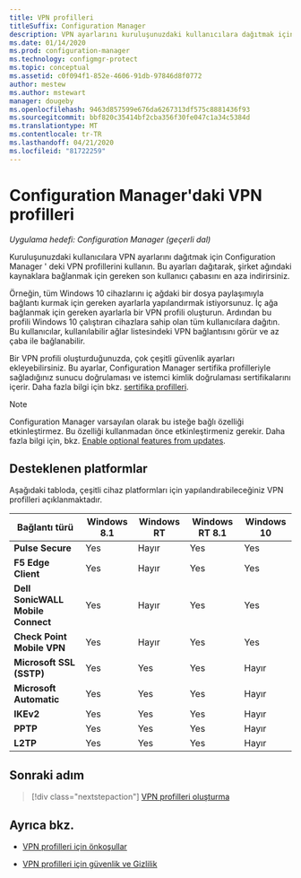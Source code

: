 ```yaml
---
title: VPN profilleri
titleSuffix: Configuration Manager
description: VPN ayarlarını kuruluşunuzdaki kullanıcılara dağıtmak için Configuration Manager 'da VPN profillerini nasıl kullanacağınızı öğrenin.
ms.date: 01/14/2020
ms.prod: configuration-manager
ms.technology: configmgr-protect
ms.topic: conceptual
ms.assetid: c0f094f1-852e-4606-91db-97846d8f0772
author: mestew
ms.author: mstewart
manager: dougeby
ms.openlocfilehash: 9463d857599e676da6267313df575c8881436f93
ms.sourcegitcommit: bbf820c35414bf2cba356f30fe047c1a34c5384d
ms.translationtype: MT
ms.contentlocale: tr-TR
ms.lasthandoff: 04/21/2020
ms.locfileid: "81722259"
---
```

# <a name="vpn-profiles-in-configuration-manager"></a>Configuration Manager'daki VPN profilleri

*Uygulama hedefi: Configuration Manager (geçerli dal)*

<!--1283610-->
Kuruluşunuzdaki kullanıcılara VPN ayarlarını dağıtmak için Configuration Manager ' deki VPN profillerini kullanın. Bu ayarları dağıtarak, şirket ağındaki kaynaklara bağlanmak için gereken son kullanıcı çabasını en aza indirirsiniz.  

Örneğin, tüm Windows 10 cihazlarını iç ağdaki bir dosya paylaşımıyla bağlantı kurmak için gereken ayarlarla yapılandırmak istiyorsunuz. İç ağa bağlanmak için gereken ayarlarla bir VPN profili oluşturun. Ardından bu profili Windows 10 çalıştıran cihazlara sahip olan tüm kullanıcılara dağıtın. Bu kullanıcılar, kullanılabilir ağlar listesindeki VPN bağlantısını görür ve az çaba ile bağlanabilir.

Bir VPN profili oluşturduğunuzda, çok çeşitli güvenlik ayarları ekleyebilirsiniz. Bu ayarlar, Configuration Manager sertifika profilleriyle sağladığınız sunucu doğrulaması ve istemci kimlik doğrulaması sertifikalarını içerir. Daha fazla bilgi için bkz. [sertifika profilleri](introduction-to-certificate-profiles.md).

> [!Note]
> Configuration Manager varsayılan olarak bu isteğe bağlı özelliği etkinleştirmez. Bu özelliği kullanmadan önce etkinleştirmeniz gerekir. Daha fazla bilgi için, bkz. [Enable optional features from updates](../../core/servers/manage/install-in-console-updates.md#bkmk_options).<!--505213-->  

## <a name="supported-platforms"></a>Desteklenen platformlar

Aşağıdaki tabloda, çeşitli cihaz platformları için yapılandırabileceğiniz VPN profilleri açıklanmaktadır.

|Bağlantı türü|Windows 8.1|Windows RT|Windows RT 8.1|Windows 10|
|---------------|-----------|----------|--------------|----------|
|**Pulse Secure**|Yes|Hayır|Yes|Yes|
|**F5 Edge Client**|Yes|Hayır|Yes|Yes|
|**Dell SonicWALL Mobile Connect**|Yes|Hayır|Yes|Yes|
|**Check Point Mobile VPN**|Yes|Hayır|Yes|Yes|
|**Microsoft SSL (SSTP)**|Yes|Yes|Yes|Hayır|
|**Microsoft Automatic**|Yes|Yes|Yes|Hayır|
|**IKEv2**|Yes|Yes|Yes|Hayır|
|**PPTP**|Yes|Yes|Yes|Hayır|
|**L2TP**|Yes|Yes|Yes|Hayır|

## <a name="next-step"></a>Sonraki adım

> [!div class="nextstepaction"]
> [VPN profilleri oluşturma](create-vpn-profiles.md)

## <a name="see-also"></a>Ayrıca bkz.

- [VPN profilleri için önkoşullar](../plan-design/prerequisites-for-wifi-vpn-profiles.md)

- [VPN profilleri için güvenlik ve Gizlilik](../plan-design/security-and-privacy-for-wifi-vpn-profiles.md)

